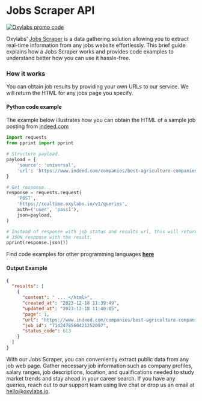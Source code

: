 # Jobs Scraper API

[![Oxylabs promo code](https://user-images.githubusercontent.com/129506779/250792357-8289e25e-9c36-4dc0-a5e2-2706db797bb5.png)](https://oxylabs.go2cloud.org/aff_c?offer_id=7&aff_id=877&url_id=112)

Oxylabs’ [Jobs Scraper](https://oxylabs.io/products/scraper-api/web/jobs-scraper?utm_source=github&utm_medium=repositories&utm_campaign=product) is a data gathering solution allowing you to extract real-time information from any jobs website effortlessly. This brief guide explains how a Jobs Scraper works and provides code examples to understand better how you can use it hassle-free.

### How it works

You can obtain job results by providing your own URLs to our service. We will return the HTML for any jobs page you specify.

#### Python code example

The example below illustrates how you can obtain the HTML of a sample job posting from [indeed.com](https://www.indeed.com/companies/best-agriculture-companies)
```python
import requests
from pprint import pprint

# Structure payload.
payload = {
    'source': 'universal',
    'url': 'https://www.indeed.com/companies/best-agriculture-companies'
}

# Get response.
response = requests.request(
    'POST',
    'https://realtime.oxylabs.io/v1/queries',
    auth=('user', 'pass1'),
    json=payload,
)

# Instead of response with job status and results url, this will return the
# JSON response with the result.
pprint(response.json())
```
Find code examples for other programming languages [**here**](https://github.com/oxylabs/jobs-scraper/tree/main/code%20examples)

#### Output Example
```json
{
  "results": [
    {
      "content": " ... </html>",
      "created_at": "2023-12-18 11:39:49",
      "updated_at": "2023-12-18 11:40:05",
      "page": 1,
      "url": "https://www.indeed.com/companies/best-agriculture-companies",
      "job_id": "7142478560421252097",
      "status_code": 613
    }
  ]
}
```
With our Jobs Scraper, you can conveniently extract public data from any job web page. Gather necessary job information such as company profiles, salary ranges, job descriptions, location, and qualifications needed to study market trends and stay ahead in your career search. If you have any queries, reach out to our support team using live chat or drop us an email at hello@oxylabs.io.
